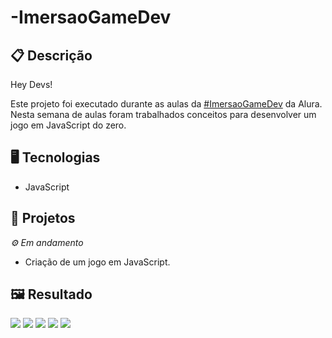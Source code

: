 # -ImersaoGameDev

## 📋 Descrição
Hey Devs!

Este projeto foi executado durante as aulas da [#ImersaoGameDev](https://www.alura.com.br/imersao-gamedev-javascript) da Alura. Nesta semana de aulas foram trabalhados conceitos para desenvolver um jogo em JavaScript do zero.

## 🖥️ Tecnologias

- JavaScript

## 🎨 Projetos
*⚙ Em andamento*

- Criação de um jogo em JavaScript.

## 🖼️ Resultado

![](https://github.com/jeniblodev/-ImersaoGameDev/blob/master/imagens/projeto01.png) ![](https://github.com/jeniblodev/-ImersaoGameDev/blob/master/imagens/projeto02.png) ![](https://github.com/jeniblodev/-ImersaoGameDev/blob/master/imagens/projeto03.png) ![](https://github.com/jeniblodev/-ImersaoGameDev/blob/master/imagens/projeto04.png) ![](https://github.com/jeniblodev/-ImersaoGameDev/blob/master/imagens/projeto05.png)
